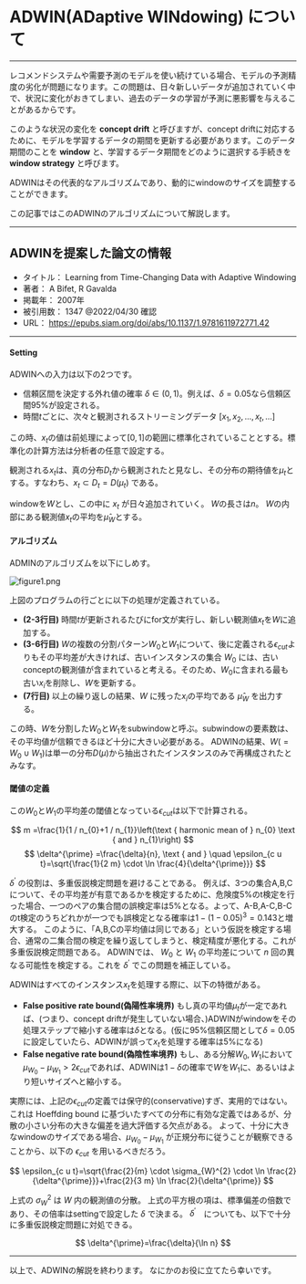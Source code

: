 # ADWIN(ADaptive WINdowing) について
---

レコメンドシステムや需要予測のモデルを使い続けている場合、モデルの予測精度の劣化が問題になります。この問題は、日々新しいデータが追加されていく中で、状況に変化がおきてしまい、過去のデータの学習が予測に悪影響を与えることがあるからです。

このような状況の変化を **concept drift** と呼びますが、concept driftに対応するために、モデルを学習するデータの期間を更新する必要があります。このデータ期間のことを **window** と、学習するデータ期間をどのように選択する手続きを **window strategy** と呼びます。

ADWINはその代表的なアルゴリズムであり、動的にwindowのサイズを調整することができます。

この記事ではこのADWINのアルゴリズムについて解説します。

---

## ADWINを提案した論文の情報

- タイトル：
    Learning from Time-Changing Data with Adaptive Windowing
- 著者：
    A Bifet, R Gavalda
- 掲載年：
    2007年
- 被引用数：
    1347 @2022/04/30 確認
- URL：
    https://epubs.siam.org/doi/abs/10.1137/1.9781611972771.42


--- 

#### Setting

ADWINへの入力は以下の2つです。

 - 信頼区間を決定する外れ値の確率 $\delta \in (0,1)$。例えば、$\delta = 0.05$なら信頼区間95%が設定される。
 - 時間$t$ごとに、次々と観測されるストリーミングデータ $[x_1, x_2, ..., x_t, ...]$

この時、$x_t$の値は前処理によって$[0,1]$の範囲に標準化されていることとする。標準化の計算方法は分析者の任意で設定する。

観測される$x_t$は、真の分布$D_t$から観測されたと見なし、その分布の期待値を$\mu_{t}$とする。すなわち、$x_t \subset D_t = D(\mu_{t})$ である。

windowを$W$とし、この中に $x_t$ が日々追加されていく。
$W$の長さは$n$。
$W$の内部にある観測値$x_t$の平均を$\hat{\mu}_{W}$とする。

#### アルゴリズム

ADMINのアルゴリズムを以下にしめす。

![figure1.png](https://qiita-image-store.s3.ap-northeast-1.amazonaws.com/0/429933/be28bd92-7a75-d659-2a20-8350004420db.png)

上図のプログラムの行ごとに以下の処理が定義されている。

 - **(2-3行目)**
    時間$t$が更新されるたびにfor文が実行し、新しい観測値$x_t$を$W$に追加する。
 - **(3-6行目)**
    $W$の複数の分割パターン$W_0$と$W_1$について、後に定義される$\epsilon_{cut}$よりもその平均差が大きければ、古いインスタンスの集合 $W_0$ には、古いconceptの観測値が含まれていると考える。そのため、$W_0$に含まれる最も古い$x_i$を削除し、$W$を更新する。
 - **(7行目)**
    以上の繰り返しの結果、$W$ に残った$x_i$の平均である $\hat{\mu}_{W}$ を出力する。

この時、$W$を分割した$W_0$と$W_1$をsubwindowと呼ぶ。subwindowの要素数は、その平均値が信頼できるほど十分に大きい必要がある。
ADWINの結果、$W(= W_0 \cup W_1)$は単一の分布$D(\mu)$から抽出されたインスタンスのみで再構成されたとみなす。

#### 閾値の定義

この$W_0$と$W_1$の平均差の閾値となっている$\epsilon_{cut}$は以下で計算される。

$$
m =\frac{1}{1 / n_{0}+1 / n_{1}}\left(\text { harmonic mean of } n_{0} \text { and } n_{1}\right) 
$$
$$
\delta^{\prime} =\frac{\delta}{n}, \text { and } \quad \epsilon_{c u t}=\sqrt{\frac{1}{2 m} \cdot \ln \frac{4}{\delta^{\prime}}}
$$

$\delta^{\prime}$ の役割は、多重仮説検定問題を避けることである。
例えば、3つの集合A,B,Cについて、その平均差が有意であるかを検定するために、危険度5%のt検定を行った場合、一つのペアの集合間の誤検定率は5%となる。よって、A-B,A-C,B-Cのt検定のうちどれかが一つでも誤検定となる確率は$1-(1-0.05)^3=0.143$と増大する。
このように、「A,B,Cの平均値は同じである」という仮説を検定する場合、通常の二集合間の検定を繰り返してしまうと、検定精度が悪化する。これが多重仮説検定問題である。
ADWINでは、 $W_0$ と $W_1$ の平均差について $n$ 回の異なる可能性を検定する。これを $\delta^{\prime}$ でこの問題を補正している。

ADWINはすべてのインスタンス$x_t$を処理する際に、以下の特徴がある。

- **False positive rate bound(偽陽性率境界)**
    もし真の平均値$\mu_t$が一定であれば、(つまり、concept driftが発生していない場合、)ADWINがwindowをその処理ステップで縮小する確率は$\delta$となる。(仮に95%信頼区間として$\delta=0.05$に設定していたら、ADWINが誤って$x_t$を処理する確率は5%になる)
- **False negative rate bound(偽陰性率境界)**
    もし、ある分解$W_0, W_1$において$\mu_{W_0} - \mu_{W_1} > 2 \epsilon_{c u t}$であれば、ADWINは$1-\delta$の確率で$W$を$W_1$に、あるいはより短いサイズへと縮小する。

実際には、上記の$\epsilon_{c u t}$の定義では保守的(conservative)すぎ、実用的ではない。これは Hoeffding bound に基づいたすべての分布に有効な定義ではあるが、分散の小さい分布の大きな偏差を過大評価する欠点がある。
よって、十分に大きなwindowのサイズである場合、$\mu_{W_0} - \mu_{W_1}$ が正規分布に従うことが観察できることから、以下の $\epsilon_{c u t}$ を用いるべきだろう。

$$
\epsilon_{c u t}=\sqrt{\frac{2}{m} \cdot \sigma_{W}^{2} \cdot \ln \frac{2}{\delta^{\prime}}}+\frac{2}{3 m} \ln \frac{2}{\delta^{\prime}}
$$

上式の $\sigma_{W}^{2}$ は $W$ 内の観測値の分散。
上式の平方根の項は、標準偏差の倍数であり、その倍率はsettingで設定した $\delta$ で決まる。
$\delta^{\prime}$　についても、以下で十分に多重仮説検定問題に対処できる。

$$
\delta^{\prime}=\frac{\delta}{\ln n}
$$


---
以上で、ADWINの解説を終わります。
なにかのお役に立てたら幸いです。